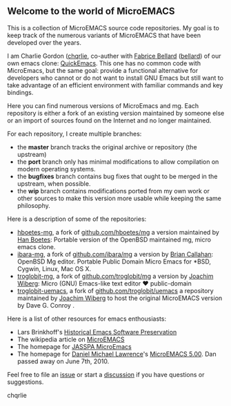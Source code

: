 Welcome to the world of MicroEMACS
---

This is a collection of MicroEMACS source code repositories.
My goal is to keep track of the numerous variants of MicroEMACS that have been developed over the years.

I am Charlie Gordon ([chqrlie](https://github.com/chqrlie), co-auther with [Fabrice Bellard](https://bellard.org/)
([bellard](https://github.com/bellard)) of our own emacs clone: [QuickEmacs](https://github.com/qemacs).
This one has no common code with MicroEmacs, but the same goal: provide a functional alternative for 
developers who cannot or do not want to install GNU Emacs but still want to take advantage of an efficient
environment with familiar commands and key bindings.

Here you can find numerous versions of MicroEmacs and mg.  Each repository is either a fork of an existing version
maintained by someone else or an import of sources found on the Internet and no longer maintained.

For each repository, I create multiple branches:
- the **master** branch tracks the original archive or repository (the upstream)
- the **port** branch only has minimal modifications to allow compilation on modern operating systems.
- the **bugfixes** branch contains bug fixes that ought to be merged in the upstream, when possible.
- the **wip** branch contains modifications ported from my own work or other sources to make this version
  more usable while keeping the same philosophy.

Here is a description of some of the repositories:

- [hboetes-mg](https://github.com/uEmacs/hboetes-mg), a fork of [github.com/hboetes/mg](https://github.com/hboetes/mg)
  a version maintained by [Han Boetes](https://github.com/hboetes/):
  Portable version of the OpenBSD maintained mg, micro emacs clone.
- [ibara-mg](https://github.com/uEmacs/ibara-mg), a fork of [github.com/ibara/mg](https://github.com/ibara/mg)
  a version by [Brian Callahan](https://github.com/ibara/):
  OpenBSD Mg editor. Portable Public Domain Micro Emacs for *BSD, Cygwin, Linux, Mac OS X.
- [troglobit-mg](https://github.com/uEmacs/troglobit-mg), a fork of [github.com/troglobit/mg](https://github.com/troglobit/mg)
  a version by [Joachim Wiberg](https://github.com/troglobit/):
  Micro (GNU) Emacs-like text editor ❤️ public-domain
- [troglobit-uemacs](https://github.com/uEmacs/troglobit-uemacs), a fork of [github.com/troglobit/uemacs](https://github.com/troglobit/uemacs)
  a repository maintained by [Joachim Wiberg](https://github.com/troglobit/) to host
  the original MicroEMACS version by Dave G. Conroy <!--https://www.tiredofit.ca/-->.

Here is a list of other resources for emacs enthousiasts:

- Lars Brinkhoff's [Historical Emacs Software Preservation](https://github.com/larsbrinkhoff/emacs-history/)
- The wikipedia article on [MicroEMACS](https://en.wikipedia.org/wiki/MicroEMACS)
- The homepage for [JASSPA MicroEmacs](http://www.jasspa.com/)
- The homepage for [Daniel Michael Lawrence](https://www.aquest.com/author.htm)'s [MicroEMACS 5.00](https://www.aquest.com/emacs.htm). Dan passed away on June 7th, 2010.

Feel free to file an [issue](https://github.com/uEmacs/uEmacs/issues)
or start a [discussion](https://github.com/uEmacs/uEmacs/discussions) if you have questions or suggestions.

chqrlie
